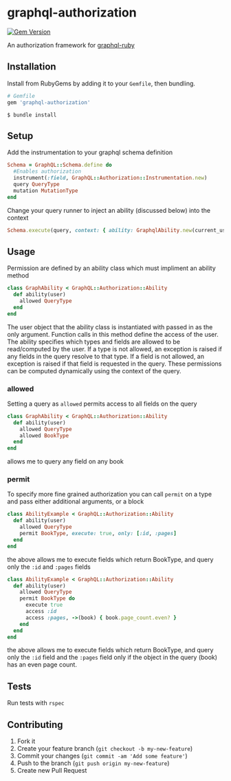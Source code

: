 # graphql-authorization

[![Gem Version](https://badge.fury.io/rb/graphql.svg)](https://rubygems.org/gems/graphql-authorization)

An authorization framework for [graphql-ruby](https://rmosolgo.github.io/graphql-ruby)

## Installation

Install from RubyGems by adding it to your `Gemfile`, then bundling.

```ruby
# Gemfile
gem 'graphql-authorization'
```

```
$ bundle install
```

## Setup

Add the instrumentation to your graphql schema definition
```ruby
Schema = GraphQL::Schema.define do
  #Enables authorization
  instrument(:field, GraphQL::Authorization::Instrumentation.new)
  query QueryType
  mutation MutationType
end
 ```

 Change your query runner to inject an ability (discussed below) into the context
 ```ruby
Schema.execute(query, context: { ability: GraphqlAbility.new(current_user) })
 ```

## Usage
Permission are defined by an ability class which must impliment an ability method
```ruby
class GraphAbility < GraphQL::Authorization::Ability
  def ability(user)
    allowed QueryType
  end
end
```

The user object that the ability class is instantiated with passed in as the only argument. Function calls in this method define the access of the user. The ability specifies which types and fields are allowed to be read/computed by the user. If a type is not allowed, an exception is raised if any fields in the query resolve to that type. If a field is not allowed, an exception is raised if that field is requested in the query. These permissions can be computed dynamically using the context of the query.

### allowed

Setting a query as `allowed` permits access to all fields on the query
```ruby
class GraphAbility < GraphQL::Authorization::Ability
  def ability(user)
    allowed QueryType
    allowed BookType
  end
end
```
allows me to query any field on any book

### permit

To specify more fine grained authorization you can call `permit` on a type and pass either additional arguments, or a block
```ruby
class AbilityExample < GraphQL::Authorization::Ability
  def ability(user)
    allowed QueryType
    permit BookType, execute: true, only: [:id, :pages]
  end
end
```
the above allows me to execute fields which return BookType, and query only the `:id` and `:pages` fields

```ruby
class AbilityExample < GraphQL::Authorization::Ability
  def ability(user)
    allowed QueryType
    permit BookType do
      execute true
      access :id
      access :pages, ->(book) { book.page_count.even? }
    end
  end
end
```
the above allows me to execute fields which return BookType, and query only the `:id` field and the `:pages` field only if the object in the query (book) has an even page count.

## Tests

Run tests with `rspec`

## Contributing

1. Fork it
2. Create your feature branch (`git checkout -b my-new-feature`)
3. Commit your changes (`git commit -am 'Add some feature'`)
4. Push to the branch (`git push origin my-new-feature`)
5. Create new Pull Request
